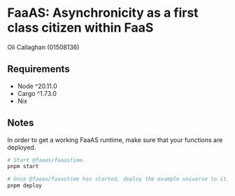 # FaaAS: Asynchronicity as a first class citizen within FaaS

Oli Callaghan (01508136)

## Requirements

- Node ^20.11.0
- Cargo ^1.73.0
- Nix

## Notes

In order to get a working FaaAS runtime, make sure that your functions are deployed.

```bash
# Start @faaas/faaastime.
pnpm start

# Once @faaas/faaastime has started, deploy the example universe to it.
pnpm deploy
```
